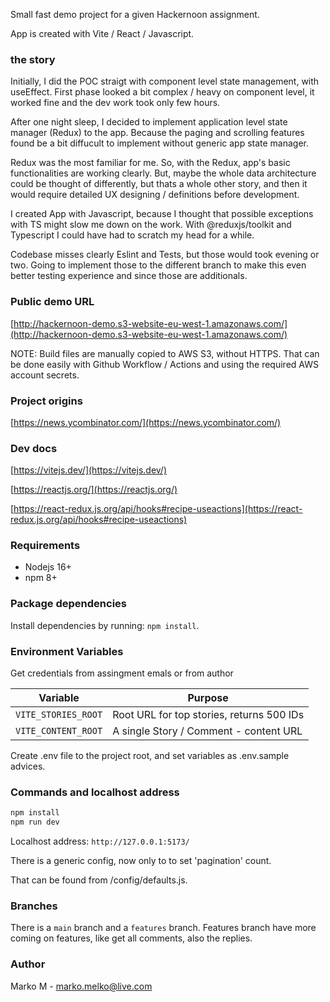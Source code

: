 Small fast demo project for a given Hackernoon assignment.

App is created with Vite / React / Javascript.

### the story

Initially, I did the POC straigt with component level state management, with useEffect. First phase looked a bit complex / heavy on component level, it worked fine and the dev work took only few hours.

After one night sleep, I decided to implement application level state manager (Redux) to the app. Because the paging and scrolling features found be a bit diffucult to implement without generic app state manager.

Redux was the most familiar for me. So, with the Redux, app's basic functionalities are working clearly. But, maybe the whole data architecture could be thought of differently, but thats a whole other story, and then it would require detailed UX designing / definitions before development.

I created App with Javascript, because I thought that possible exceptions with TS might slow me down on the work. With @reduxjs/toolkit and Typescript I could have had to scratch my head for a while.

Codebase misses clearly Eslint and Tests, but those would took evening or two. Going to implement those to the different branch to make this even better testing experience and since those are additionals.

### Public demo URL

[http://hackernoon-demo.s3-website-eu-west-1.amazonaws.com/](http://hackernoon-demo.s3-website-eu-west-1.amazonaws.com/)

NOTE: Build files are manually copied to AWS S3, without HTTPS. That can be done easily with Github Workflow / Actions and using the required AWS account secrets.

### Project origins

[https://news.ycombinator.com/](https://news.ycombinator.com/)

### Dev docs

[https://vitejs.dev/](https://vitejs.dev/)

[https://reactjs.org/](https://reactjs.org/)

[https://react-redux.js.org/api/hooks#recipe-useactions](https://react-redux.js.org/api/hooks#recipe-useactions)

### Requirements

- Nodejs 16+
- npm 8+

### Package dependencies

Install dependencies by running: `npm install`.

### Environment Variables

Get credentials from assingment emals or from author

| Variable            | Purpose                                   |
| ------------------- | ----------------------------------------- |
| `VITE_STORIES_ROOT` | Root URL for top stories, returns 500 IDs |
| `VITE_CONTENT_ROOT` | A single Story / Comment - content URL    |

Create .env file to the project root, and set variables as .env.sample advices.

### Commands and localhost address

```sh
npm install
npm run dev
```

Localhost address: `http://127.0.0.1:5173/`

There is a generic config, now only to to set 'pagination' count.

That can be found from /config/defaults.js.

### Branches

There is a `main` branch and a `features` branch.
Features branch have more coming on features, like get all comments, also the replies.

### Author

Marko M - marko.melko@live.com
